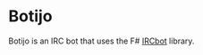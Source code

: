 Botijo
======

Botijo is an IRC bot that uses the F# [IRCbot](https://github.com/santialbo/IRCbot) library.